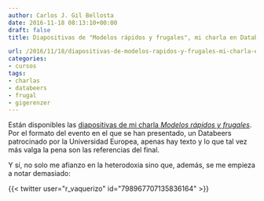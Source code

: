 ```yaml
---
author: Carlos J. Gil Bellosta
date: 2016-11-18 08:13:10+00:00
draft: false
title: Diapositivas de "Modelos rápidos y frugales", mi charla en Databeers

url: /2016/11/18/diapositivas-de-modelos-rapidos-y-frugales-mi-charla-en-databeers/
categories:
- cursos
tags:
- charlas
- databeers
- frugal
- gigerenzer
---
```


Están disponibles las [diapositivas de mi charla _Modelos rápidos y frugales_](https://datanalytics.com/uploads/charla_databeers_ueuropea_201611.html). Por el formato del evento en el que se han presentado, un Databeers patrocinado por la Universidad Europea, apenas hay texto y lo que tal vez más valga la pena son las referencias del final.

Y sí, no solo me afianzo en la heterodoxia sino que, además, se me empieza a notar demasiado:

{{< twitter user="r_vaquerizo" id="798967707135836164" >}}



